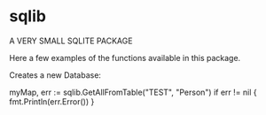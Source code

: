 # sqlib
A VERY SMALL SQLITE PACKAGE

Here a few examples of the functions available in this package.

Creates a new Database:

myMap, err := sqlib.GetAllFromTable("TEST", "Person")
  if err != nil {
    fmt.Println(err.Error())
  }
  
